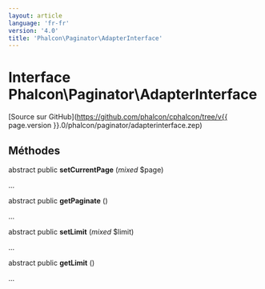 ```yaml
---
layout: article
language: 'fr-fr'
version: '4.0'
title: 'Phalcon\Paginator\AdapterInterface'
---
```

# Interface **Phalcon\Paginator\AdapterInterface**

[Source sur GitHub](https://github.com/phalcon/cphalcon/tree/v{{ page.version }}.0/phalcon/paginator/adapterinterface.zep)

## Méthodes

abstract public **setCurrentPage** (*mixed* $page)

...

abstract public **getPaginate** ()

...

abstract public **setLimit** (*mixed* $limit)

...

abstract public **getLimit** ()

...